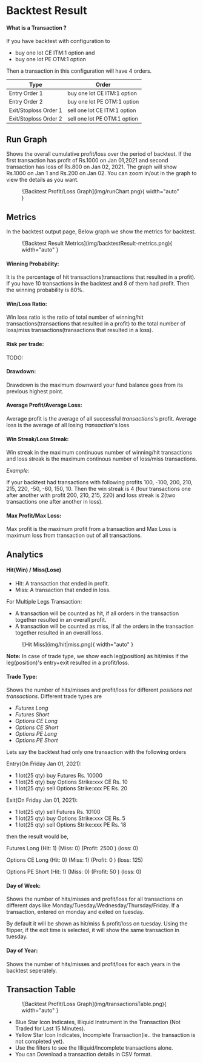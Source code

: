 # Backtest Result

#### What is a Transaction ?
If you have backtest with configuration to 

- buy one lot CE ITM:1 option and 
- buy one lot PE OTM:1 option

Then a transaction in this configuration will have 4 orders.

| Type  | Order |
|-------|-------|
| Entry Order 1         | buy one lot CE ITM:1 option   |
| Entry Order 2         | buy one lot PE OTM:1 option   |
| Exit/Stoploss Order 1 | sell one lot CE ITM:1 option  |
| Exit/Stoploss Order 2 | sell one lot PE OTM:1 option  |

## Run Graph

Shows the overall cumulative profit/loss over the period of backtest. If the first transaction has profit of Rs.1000 on Jan 01,2021 and second transaction has loss of Rs.800 on Jan 02, 2021. The graph will show Rs.1000 on Jan 1 and Rs.200 on Jan 02. You can zoom in/out in the graph to view the details as you want.

<figure markdown>![Backtest Profit/Loss Graph](img/runChart.png){ width="auto" }</figure>

## Metrics

In the backtest output page, Below graph we show the metrics for backtest.

<figure markdown>![Backtest Result Metrics](img/backtestResult-metrics.png){ width="auto" }</figure>

#### Winning Probability:

It is the percentage of hit transactions(transactions that resulted in a profit). If you have 10 transactions in the backtest and 8 of them had profit. Then the winning probability is 80%.

#### Win/Loss Ratio:

Win loss ratio is the ratio of total number of winning/hit transactions(transactions that resulted in a profit) to the total number of loss/miss transactions(transactions that resulted in a loss).
#### Risk per trade:

TODO:

#### Drawdown:

Drawdown is the maximum downward your fund balance goes from its previous highest point.
#### Average Profit/Average Loss:

Average profit is the average of all successful *transactions*'s profit.
Average loss is the average of all losing *transaction*'s loss
#### Win Streak/Loss Streak:

Win streak in the maximum continuous number of winning/hit transactions and loss streak is the maximum continous number of loss/miss transactions.

*Example:*

If your backtest had transactions with following profits 100, -100, 200, 210, 215, 220, -50, -60, 150, 10. Then the win streak is 4 (four transactions one after another with profit 200, 210, 215, 220) and loss streak is 2(two transactions  one after another in loss).

#### Max Profit/Max Loss:

Max profit is the maximum profit from a transaction and Max Loss is maximum loss from transaction out of all transactions.
## Analytics
#### Hit(Win) / Miss(Lose)
- Hit: A transaction that ended in profit. 
- Miss: A transaction that ended in loss.

For Multiple Legs Transaction:

- A transaction will be counted as hit, if all orders in the transaction together resulted in an overall profit.
- A transaction will be counted as miss, if all the orders in the transaction together resulted in an overall loss.

<figure markdown>![Hit Miss](img/hit|miss.png){ width="auto" }</figure>

**Note:** In case of trade type, we show each leg(position) as hit/miss if the leg(position)'s entry+exit resulted in a profit/loss.

#### Trade Type:

  Shows the number of hits/misses and profit/loss for different *positions not transactions*. Different trade types are

- *Futures Long* 
- *Futures Short*
- *Options CE Long*
- *Options CE Short*
- *Options PE Long*
- *Options PE Short*


Lets say the backtest had only one transaction with the following orders

Entry(On Friday Jan 01, 2021): 

- 1 lot(25 qty) buy Futures Rs. 10000
- 1 lot(25 qty) buy Options Strike:xxx CE Rs. 10
- 1 lot(25 qty) sell Options Strike:xxx PE Rs. 20

Exit(On Friday Jan 01, 2021):

  * 1 lot(25 qty) sell Futures Rs. 10100
  * 1 lot(25 qty) buy Options Strike:xxx CE Rs. 5
  * 1 lot(25 qty) sell Options Strike:xxx PE Rs. 18

then the result would be,

Futures Long        (Hit: 1)   (Miss: 0)  (Profit: 2500 ) (loss: 0)

Options CE Long     (Hit: 0)   (Miss: 1)  (Profit: 0 ) (loss: 125)

Options PE Short    (Hit: 1)   (Miss: 0)  (Profit: 50 ) (loss: 0)

#### Day of Week:

  Shows the number of hits/misses and profit/loss for all transactions on different days like Monday/Tuesday/Wednesday/Thursday/Friday.
  If a transaction, entered on monday and exited on tuesday.

  By default it will be shown as hit/miss & profit/loss on tuesday. Using the flipper, if the exit time is selected, it will show the same transaction 
  in tuesday.

#### Day of Year:

  Shows the number of hits/misses and profit/loss for each years in the backtest seperately.

## Transaction Table

<figure markdown>![Backtest Profit/Loss Graph](img/transactionsTable.png){ width="auto" }</figure>

- Blue Star Icon Indicates, Illiquid Instrument in the Transaction (Not Traded for Last 15 Minutes).
- Yellow Star Icon Indicates, Incomplete Transaction(ie.. the transaction is not completed yet).
- Use the filters to see the Illiquid/Incomplete transactions alone.
- You can Download a transaction details in CSV format.